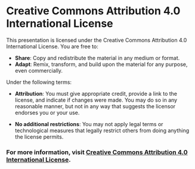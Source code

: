 
# Creative Commons Attribution 4.0 International License

This presentation is licensed under the Creative Commons Attribution 4.0 International License. You are free to:

- **Share**: Copy and redistribute the material in any medium or format.
- **Adapt**: Remix, transform, and build upon the material for any purpose, even commercially.

Under the following terms:

- **Attribution**: You must give appropriate credit, provide a link to the license, and indicate if changes were made. You may do so in any reasonable manner, but not in any way that suggests the licensor endorses you or your use.

- **No additional restrictions**: You may not apply legal terms or technological measures that legally restrict others from doing anything the license permits.

### For more information, visit [Creative Commons Attribution 4.0 International License](https://creativecommons.org/licenses/by/4.0/).

